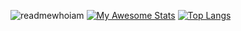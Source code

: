 ![readmewhoiam](https://user-images.githubusercontent.com/69641472/234613989-83fe69be-3383-4ab4-9bd6-7e657d938fc8.png)
[![My Awesome Stats](https://awesome-github-stats.azurewebsites.net/user-stats/MrMystery10-del?cardType=github&theme=merko&preferLogin=false)](https://git.io/awesome-stats-card) [![Top Langs](https://github-readme-stats.vercel.app/api/top-langs/?username=MrMystery10-del&layout=compact&theme=dark)](https://github.com/anuraghazra/github-readme-stats)
